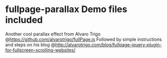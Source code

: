 # fullpage-parallax Demo files included
Another cool parallax effect from Alvaro Trigo @https://github.com/alvarotrigo/fullPage.js
Followed by simple instructions and steps on his blog @http://alvarotrigo.com/blog/fullpage-jquery-plugin-for-fullscreen-scrolling-websites/

